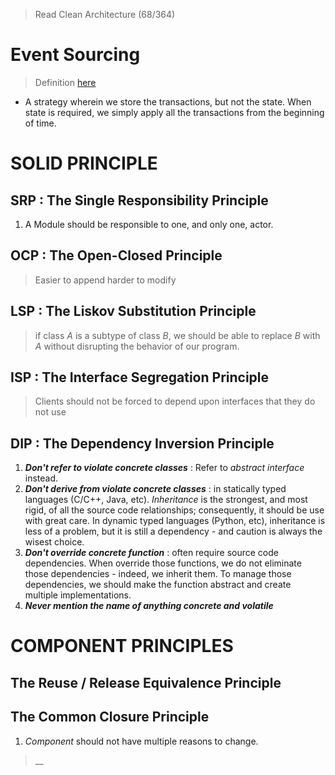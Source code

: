 > Read Clean Architecture (68/364)
# Event Sourcing
> Definition [here](https://martinfowler.com/eaaDev/EventSourcing.html)
- A strategy wherein we store the transactions, but not the state. When state is required, we simply apply all the transactions from the beginning of time.

# SOLID PRINCIPLE

## SRP : The Single Responsibility Principle

1. A Module should be responsible to one, and only one, actor.

## OCP : The Open-Closed Principle
> Easier to append harder to modify

## LSP : The Liskov Substitution Principle
> if class  _A_  is a subtype of class  _B_, we should be able to replace  _B_ with _A_ without disrupting the behavior of our program.

## ISP : The Interface Segregation Principle
> Clients should not be forced to depend upon interfaces that they do not use
## DIP : The Dependency Inversion Principle

1. _**Don't refer to violate concrete classes**_ : Refer to _abstract interface_ instead. 
2. _**Don't derive from violate concrete classes**_ : in statically typed languages (C/C++, Java, etc). _Inheritance_ is the strongest, and most rigid, of all the source code relationships; consequently,  it should be use with great care. In dynamic typed languages (Python, etc), inheritance is less of a problem, but it is still a dependency - and caution is always the wisest choice.
3. _**Don't override concrete function**_ : often require source code dependencies. When override those functions, we do not eliminate those dependencies - indeed, we inherit them. To manage those dependencies, we should make the function abstract and create multiple implementations. 
4. _**Never mention the name of anything concrete and volatile**_ 

# COMPONENT PRINCIPLES 
## The Reuse / Release Equivalence Principle 
## The Common Closure Principle 
1. _Component_  should not have multiple reasons to change.

> __
<!--stackedit_data:
eyJoaXN0b3J5IjpbLTU0MTM2NTMxNiwtNTU2MzEyNjczLDE3MT
k1OTgyMzcsMTc5NDIwOTc0NywxMzcyODY0MzYyLC0xMTEyOTk0
ODMxLDU4MDU2NzEyLC0xMDU1NTc4NTQwLDE3NTIzMjQ1MjksMj
ExMDk0NTI2NV19
-->